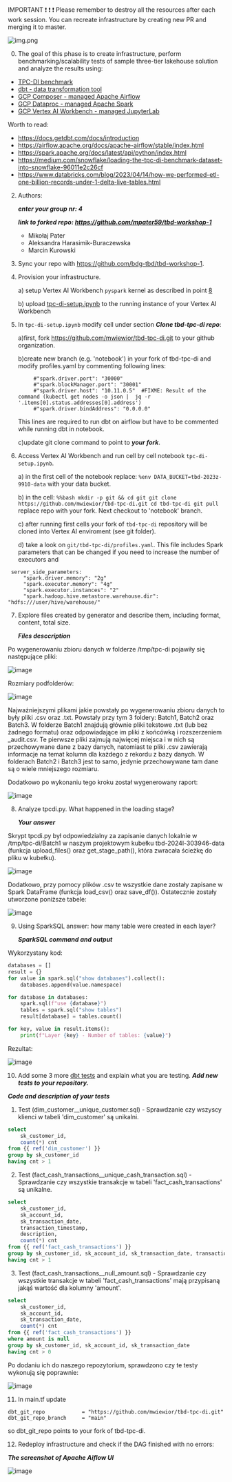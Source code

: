 IMPORTANT ❗ ❗ ❗ Please remember to destroy all the resources after each work session. You can recreate infrastructure by creating new PR and merging it to master.

![img.png](doc/figures/destroy.png)

0. The goal of this phase is to create infrastructure, perform benchmarking/scalability tests of sample three-tier lakehouse solution and analyze the results using:
* [TPC-DI benchmark](https://www.tpc.org/tpcdi/)
* [dbt - data transformation tool](https://www.getdbt.com/)
* [GCP Composer - managed Apache Airflow](https://cloud.google.com/composer?hl=pl)
* [GCP Dataproc - managed Apache Spark](https://spark.apache.org/)
* [GCP Vertex AI Workbench - managed JupyterLab](https://cloud.google.com/vertex-ai-notebooks?hl=pl)

Worth to read:
* https://docs.getdbt.com/docs/introduction
* https://airflow.apache.org/docs/apache-airflow/stable/index.html
* https://spark.apache.org/docs/latest/api/python/index.html
* https://medium.com/snowflake/loading-the-tpc-di-benchmark-dataset-into-snowflake-96011e2c26cf
* https://www.databricks.com/blog/2023/04/14/how-we-performed-etl-one-billion-records-under-1-delta-live-tables.html

2. Authors:

   ***enter your group nr: 4***

   ***link to forked repo: https://github.com/mpater59/tbd-workshop-1***

   - Mikołaj Pater
   - Aleksandra Harasimik-Buraczewska
   - Marcin Kurowski

3. Sync your repo with https://github.com/bdg-tbd/tbd-workshop-1.

4. Provision your infrastructure.

    a) setup Vertex AI Workbench `pyspark` kernel as described in point [8](https://github.com/bdg-tbd/tbd-workshop-1/tree/v1.0.32#project-setup) 

    b) upload [tpc-di-setup.ipynb](https://github.com/bdg-tbd/tbd-workshop-1/blob/v1.0.36/notebooks/tpc-di-setup.ipynb) to 
the running instance of your Vertex AI Workbench

5. In `tpc-di-setup.ipynb` modify cell under section ***Clone tbd-tpc-di repo***:

   a)first, fork https://github.com/mwiewior/tbd-tpc-di.git to your github organization.

   b)create new branch (e.g. 'notebook') in your fork of tbd-tpc-di and modify profiles.yaml by commenting following lines:
   ```  
        #"spark.driver.port": "30000"
        #"spark.blockManager.port": "30001"
        #"spark.driver.host": "10.11.0.5"  #FIXME: Result of the command (kubectl get nodes -o json |  jq -r '.items[0].status.addresses[0].address')
        #"spark.driver.bindAddress": "0.0.0.0"
   ```
   This lines are required to run dbt on airflow but have to be commented while running dbt in notebook.

   c)update git clone command to point to ***your fork***.

 


6. Access Vertex AI Workbench and run cell by cell notebook `tpc-di-setup.ipynb`.

    a) in the first cell of the notebook replace: `%env DATA_BUCKET=tbd-2023z-9910-data` with your data bucket.


   b) in the cell:
         ```%%bash
         mkdir -p git && cd git
         git clone https://github.com/mwiewior/tbd-tpc-di.git
         cd tbd-tpc-di
         git pull
         ```
      replace repo with your fork. Next checkout to 'notebook' branch.
   
    c) after running first cells your fork of `tbd-tpc-di` repository will be cloned into Vertex AI  enviroment (see git folder).

    d) take a look on `git/tbd-tpc-di/profiles.yaml`. This file includes Spark parameters that can be changed if you need to increase the number of executors and
  ```
   server_side_parameters:
       "spark.driver.memory": "2g"
       "spark.executor.memory": "4g"
       "spark.executor.instances": "2"
       "spark.hadoop.hive.metastore.warehouse.dir": "hdfs:///user/hive/warehouse/"
  ```


7. Explore files created by generator and describe them, including format, content, total size.

   ***Files desccription***

Po wygenerowaniu zbioru danych w folderze /tmp/tpc-di pojawiły się następujące pliki:

![image](https://github.com/mpater59/tbd-workshop-1/assets/32270817/14808292-59fb-4d71-867b-c847105181dd)

Rozmiary podfolderów:

![image](https://github.com/mpater59/tbd-workshop-1/assets/32270817/31e00ac6-8a6a-4468-8b73-2ad58d6db4ae)

Najważniejszymi plikami jakie powstały po wygenerowaniu zbioru danych to były pliki .csv oraz .txt. Powstały przy tym 3 foldery: Batch1, Batch2 oraz Batch3. W folderze Batch1 znajdują głównie pliki tekstowe .txt (lub bez żadnego formatu) oraz odpowiadające im pliki z końcówką i rozszerzeniem _audit.csv. Te pierwsze pliki zajmują najwięcej miejsca i w nich są przechowywane dane z bazy danych, natomiast te pliki .csv zawierają informacje na temat kolumn dla każdego z rekordu z bazy danych. W folderach Batch2 i Batch3 jest to samo, jedynie przechowywane tam dane są o wiele mniejszego rozmiaru.

Dodatkowo po wykonaniu tego kroku został wygenerowany raport:

![image](https://github.com/mpater59/tbd-workshop-1/assets/32270817/509257c3-10ef-4741-891f-fd906851795a)


8. Analyze tpcdi.py. What happened in the loading stage?

   ***Your answer***

Skrypt tpcdi.py był odpowiedzialny za zapisanie danych lokalnie w /tmp/tpc-di/Batch1 w naszym projektowym kubełku tbd-2024l-303946-data (funkcja upload_files() oraz get_stage_path(), która zwracała ścieżkę do pliku w kubełku).

![image](https://github.com/mpater59/tbd-workshop-1/assets/32270817/671562b8-480b-43bc-bc23-35aa89ecb6a5)

Dodatkowo, przy pomocy plików .csv te wszystkie dane zostały zapisane w Spark DataFrame (funkcja load_csv() oraz save_df()). Ostatecznie zostały utworzone poniższe tabele:

![image](https://github.com/mpater59/tbd-workshop-1/assets/32270817/b7626e8b-9319-43dd-98cf-e7b43d2321e1)

9. Using SparkSQL answer: how many table were created in each layer?

   ***SparkSQL command and output***

Wykorzystany kod:

```python
databases = []
result = {}
for value in spark.sql("show databases").collect():
    databases.append(value.namespace)

for database in databases:
    spark.sql(f"use {database}")
    tables = spark.sql("show tables")
    result[database] = tables.count()

for key, value in result.items():
    print(f"Layer {key} - Number of tables: {value}")
```

Rezultat:

![image](https://github.com/mpater59/tbd-workshop-1/assets/32270817/45492d12-d2c7-4dd9-bf89-eb2cbd64cd41)



10. Add some 3 more [dbt tests](https://docs.getdbt.com/docs/build/tests) and explain what you are testing. ***Add new tests to your repository.***

   ***Code and description of your tests***

1. Test (dim_customer__unique_customer.sql) - Sprawdzanie czy wszyscy klienci w tabeli 'dim_customer' są unikalni.

```sql
select
    sk_customer_id,
    count(*) cnt
from {{ ref('dim_customer') }}
group by sk_customer_id
having cnt > 1
```

2. Test (fact_cash_transactions__unique_cash_transaction.sql) - Sprawdzanie czy wszystkie transakcje w tabeli 'fact_cash_transactions' są unikalne.

```sql
select
    sk_customer_id,
    sk_account_id,
    sk_transaction_date,
    transaction_timestamp,
    description,
    count(*) cnt
from {{ ref('fact_cash_transactions') }}
group by sk_customer_id, sk_account_id, sk_transaction_date, transaction_timestamp, description
having cnt > 1
```

3. Test (fact_cash_transactions__null_amount.sql) - Sprawdzanie czy wszystkie transakcje w tabeli 'fact_cash_transactions' mają przypisaną jakąś wartość dla kolumny 'amount'.

```sql
select
    sk_customer_id,
    sk_account_id,
    sk_transaction_date,
    count(*) cnt
from {{ ref('fact_cash_transactions') }}
where amount is null
group by sk_customer_id, sk_account_id, sk_transaction_date
having cnt > 0
```

Po dodaniu ich do naszego repozytorium, sprawdzono czy te testy wykonują się poprawnie:

![image](https://github.com/mpater59/tbd-workshop-1/assets/32270817/aee9acb3-87f3-4026-9d5b-6ff89e250f31)


11. In main.tf update
   ```
   dbt_git_repo            = "https://github.com/mwiewior/tbd-tpc-di.git"
   dbt_git_repo_branch     = "main"
   ```
   so dbt_git_repo points to your fork of tbd-tpc-di. 

12. Redeploy infrastructure and check if the DAG finished with no errors:

***The screenshot of Apache Aiflow UI***

![image](https://github.com/mpater59/tbd-workshop-1/assets/32270817/b54871eb-998c-4077-87fd-a61950bd2820)


